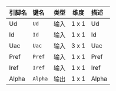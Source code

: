 <!--
DO NOT EDIT THIS FILE DIRECTLY.
This file is generated by tools/comp-docs.js.
All changes will be overwritten by regeneration.
-->

<slot class="model-pins">

| 引脚名 | 键名 | 类型 | 维度 | 描述 |
|:------ |:---- |:----:|:----:|:---- |
| Ud | `Ud` | 输入 | 1 x 1 | Ud |
| Id | `Id` | 输入 | 1 x 1 | Id |
| Uac | `Uac` | 输入 | 3 x 1 | Uac |
| Pref | `Pref` | 输入 | 1 x 1 | Pref |
| Iref | `Iref` | 输入 | 1 x 1 | Iref |
| Alpha | `Alpha` | 输出 | 1 x 1 | Alpha |

</slot>

